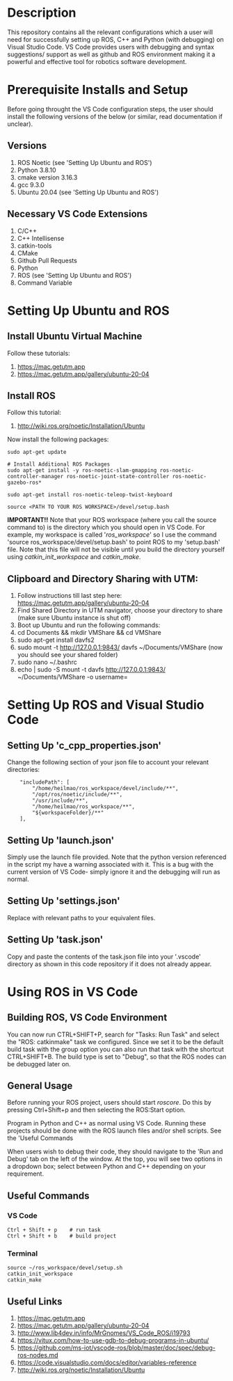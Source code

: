 # Description
This repository contains all the relevant configurations which a user will need for successfully setting up ROS, C++ and Python (with debugging) on Visual Studio Code. VS Code provides users with debugging and syntax suggestions/ support as well as github and ROS environment making it a powerful and effective tool for robotics software development.

# Prerequisite Installs and Setup
Before going throught the VS Code configuration steps, the user should install the following versions of the below (or similar, read documentation if unclear).

## Versions
1) ROS Noetic (see 'Setting Up Ubuntu and ROS')
2) Python 3.8.10
3) cmake version 3.16.3
4) gcc 9.3.0
5) Ubuntu 20.04 (see 'Setting Up Ubuntu and ROS')

## Necessary VS Code Extensions
1) C/C++
2) C++ Intellisense
3) catkin-tools
4) CMake
5) Github Pull Requests
6) Python
7) ROS (see 'Setting Up Ubuntu and ROS')
8) Command Variable

# Setting Up Ubuntu and ROS
## Install Ubuntu Virtual Machine
Follow these tutorials:
1) https://mac.getutm.app 
2) https://mac.getutm.app/gallery/ubuntu-20-04

## Install ROS
Follow this tutorial:
1) http://wiki.ros.org/noetic/Installation/Ubuntu

Now install the following packages:
```text
sudo apt-get update

# Install Additional ROS Packages
sudo apt-get install -y ros-noetic-slam-gmapping ros-noetic-
controller-manager ros-noetic-joint-state-controller ros-noetic-
gazebo-ros*

sudo apt-get install ros-noetic-teleop-twist-keyboard

source <PATH TO YOUR ROS WORKSPACE>/devel/setup.bash
```
__IMPORTANT!!__ Note that your ROS workspace (where you call the source command to) is the directory which you should open in VS Code. For example, my workspace is called '_ros_workspace_' so I use the command 'source ros_workspace/devel/setup.bash' to point ROS to my 'setup.bash' file. Note that this file will not be visible until you build the directory yourself using _catkin_init_workspace_ and _catkin_make_.

## Clipboard and Directory Sharing with UTM:
1. Follow instructions till last step here: https://mac.getutm.app/gallery/ubuntu-20-04
2. Find Shared Directory in UTM navigator, choose your directory to share (make sure Ubuntu instance is shut off)
3. Boot up Ubuntu and run the following commands:
4. cd Documents && mkdir VMShare && cd VMShare
5. sudo apt-get install davfs2
6. sudo mount -t http://127.0.0.1:9843/ davfs ~/Documents/VMShare (now you should see your shared folder)
7. sudo nano ~/.bashrc
8. echo <Ubuntu Password> | sudo -S mount -t davfs http://127.0.0.1:9843/ ~/Documents/VMShare -o username=<Host Machine Username>


# Setting Up ROS and Visual Studio Code
## Setting Up 'c_cpp_properties.json'
Change the following section of your json file to account your relevant directories:
```text
    "includePath": [
        "/home/heilmao/ros_workspace/devel/include/**",
        "/opt/ros/noetic/include/**",
        "/usr/include/**",
        "/home/heilmao/ros_workspace/**",
        "${workspaceFolder}/**"
    ],
```

## Setting Up 'launch.json'
Simply use the launch file provided. Note that the python version referenced in the script my have a warning associated with it. This is a bug with the current version of VS Code- simply ignore it and the debugging will run as normal.

## Setting Up 'settings.json'
Replace with relevant paths to your equivalent files.

## Setting Up 'task.json'
Copy and paste the contents of the task.json file into your '.vscode' directory as shown in this code repository if it does not already appear.

# Using ROS in VS Code
## Building ROS, VS Code Environment
You can now run CTRL+SHIFT+P, search for "Tasks: Run Task" and select the "ROS: catkinmake" task we configured. Since we set it to be the default build task with the group option you can also run that task with the shortcut CTRL+SHIFT+B. The build type is set to "Debug", so that the ROS nodes can be debugged later on.

## General Usage
Before running your ROS project, users should start _roscore_. Do this by pressing Ctrl+Shift+p and then selecting the ROS:Start option.

Program in Python and C++ as normal using VS Code. Running these projects should be done with the ROS launch files and/or shell scripts. See the 'Useful Commands 

When users wish to debug their code, they should navigate to the 'Run and Debug' tab on the left of the window. At the top, you will see two options in a dropdown box; select between Python and C++ depending on your requirement.

## Useful Commands

### VS Code
```text
Ctrl + Shift + p    # run task
Ctrl + Shift + b    # build project
```

### Terminal
```text
source ~/ros_workspace/devel/setup.sh
catkin_init_workspace
catkin_make
```

## Useful Links
1) https://mac.getutm.app 
2) https://mac.getutm.app/gallery/ubuntu-20-04
3) http://www.lib4dev.in/info/MrGnomes/VS_Code_ROS/i19793
4) https://vitux.com/how-to-use-gdb-to-debug-programs-in-ubuntu/
5) https://github.com/ms-iot/vscode-ros/blob/master/doc/spec/debug-ros-nodes.md
6) https://code.visualstudio.com/docs/editor/variables-reference
7) http://wiki.ros.org/noetic/Installation/Ubuntu
